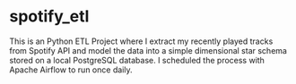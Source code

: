 # spotify_etl

This is an Python ETL Project where I extract my recently played tracks from Spotify API and model the data into a simple dimensional star schema stored on a local PostgreSQL database. I scheduled the process with Apache Airflow to run once daily.
